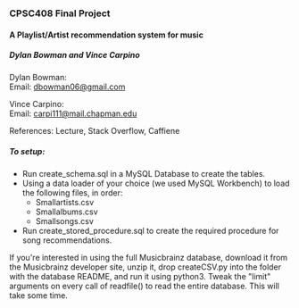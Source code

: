 ### CPSC408 Final Project
#### A Playlist/Artist recommendation system for music
##### Dylan Bowman and Vince Carpino

Dylan Bowman:\
Email: dbowman06@gmail.com

Vince Carpino:\
Email: carpi111@mail.chapman.edu


References: Lecture, Stack Overflow, Caffiene


##### To setup:
- Run create_schema.sql in a MySQL Database to create the tables.
- Using a data loader of your choice (we used MySQL Workbench) to load the following files, in order:
  - Smallartists.csv
  - Smallalbums.csv
  - Smallsongs.csv
- Run create_stored_procedure.sql to create the required procedure for song recommendations.


If you're interested in using the full Musicbrainz database, download it from the Musicbrainz developer site, unzip it, drop createCSV.py into the folder with the database README, and run it using python3. Tweak the "limit" arguments on every call of readfile() to read the entire database. This will take some time.
